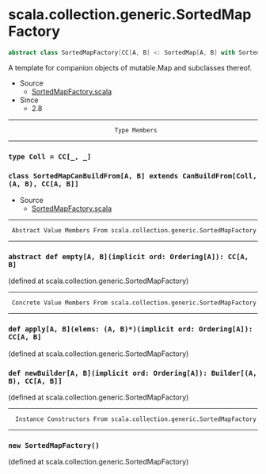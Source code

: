
#                  scala.collection.generic.SortedMapFactory                  #

```scala
abstract class SortedMapFactory[CC[A, B] <: SortedMap[A, B] with SortedMapLike[A, B, CC[A, B]]] extends AnyRef
```

A template for companion objects of mutable.Map and subclasses thereof.

* Source
  * [SortedMapFactory.scala](https://github.com/scala/scala/tree/6d09a1ba5f/src/library/scala/collection/generic/SortedMapFactory.scala#L1)
* Since
  * 2.8


--------------------------------------------------------------------------------
                                  Type Members
--------------------------------------------------------------------------------


### `type Coll = CC[_, _]`                                                   ###


### `class SortedMapCanBuildFrom[A, B] extends CanBuildFrom[Coll, (A, B), CC[A, B]]` ###

* Source
  * [SortedMapFactory.scala](https://github.com/scala/scala/tree/6d09a1ba5f/src/library/scala/collection/generic/SortedMapFactory.scala#L1)


--------------------------------------------------------------------------------
     Abstract Value Members From scala.collection.generic.SortedMapFactory
--------------------------------------------------------------------------------


### `abstract def empty[A, B](implicit ord: Ordering[A]): CC[A, B]`          ###

(defined at scala.collection.generic.SortedMapFactory)


--------------------------------------------------------------------------------
     Concrete Value Members From scala.collection.generic.SortedMapFactory
--------------------------------------------------------------------------------


### `def apply[A, B](elems: (A, B)*)(implicit ord: Ordering[A]): CC[A, B]`   ###

(defined at scala.collection.generic.SortedMapFactory)


### `def newBuilder[A, B](implicit ord: Ordering[A]): Builder[(A, B), CC[A, B]]` ###

(defined at scala.collection.generic.SortedMapFactory)


--------------------------------------------------------------------------------
      Instance Constructors From scala.collection.generic.SortedMapFactory
--------------------------------------------------------------------------------


### `new SortedMapFactory()`                                                 ###
(defined at scala.collection.generic.SortedMapFactory)
